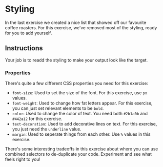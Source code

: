 # Styling

In the last exercise we created a nice list that showed off our favourite coffee roasters. For this exercise, we've removed most of the styling, ready for you to add yourself.

## Instructions

Your job is to readd the styling to make your output look like the target.

### Properties

There's quite a few different CSS properties you need for this exercise:

- `font-size`: Used to set the size of the font. For this exercise, use `px` values.
- `font-weight`: Used to change how fat letters appear. For this exercise, you can just set relevant elements to be `bold`.
- `color`: Used to change the color of text. You need both `#2b1a0b` and `#442a12` for this exercise.
- `text-decoration`: Used to add decorative lines on text. For this exercise, you just need the `underline` value.
- `margin`: Used to seperate things from each other. Use `%` values in this exercise.

There's some interesting tradeoffs in this exercise about where you can use combined selectors to de-duplicate your code. Experiment and see what feels right to you!
